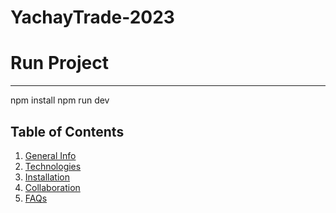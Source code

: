 # YachayTrade-2023

# Run Project
***
 npm install
 npm run dev


## Table of Contents
1. [General Info](#general-info)
2. [Technologies](#technologies)
3. [Installation](#installation)
4. [Collaboration](#collaboration)
5. [FAQs](#faqs)
